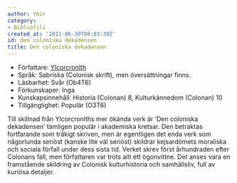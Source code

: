 ```yaml
---
author: Ymir
category:
- Bibliofili
created_at: '2011-06-30T08:03:30Z'
id: den coloniska dekadensen
title: Den coloniska dekadensen
---
```

-   Författare: [Ylcorcronlth]
-   Språk: Sabriska (Colonisk skrift), men översättningar finns.
-   Läsbarhet: Svår (Ob4T6)
-   Förkunskaper: Inga
-   Kunskapsinnehåll: Historia (Colonan) 8, Kulturkännedom (Colonan) 10
-   Tillgänglighet: Populär (O3T6)

Till skillnad från Ylcorcronlths mer ökända verk är ’Den coloniska dekadensen’ tämligen populär i akademiska kretsar. Den betraktas fortfarande som tråkigt skriven, men är egentligen det enda verk som någorlunda seriöst (kanske lite väl seriöst) skildrar kejsardömets moraliska och sociala förfall under dess sista tid. Verket skrev först århundraden efter Colonans fall, men författaren var trots allt ett ögonvittne. Det anses vara en framstående skildring av Colonisk kulturhistoria och samhällsliv, full av kuriösa detaljer.

  [Ylcorcronlth]: Ylcorcronlth